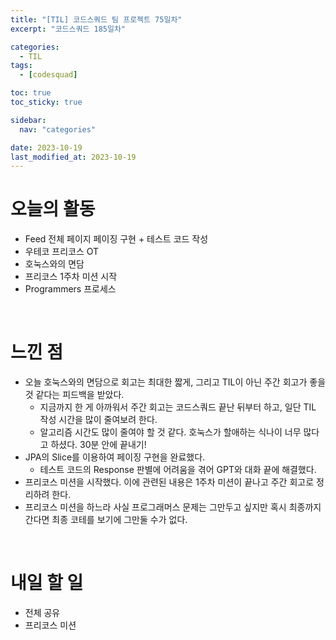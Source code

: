```yaml
---
title: "[TIL] 코드스쿼드 팀 프로젝트 75일차"
excerpt: "코드스쿼드 185일차"

categories:
  - TIL
tags:
  - [codesquad]

toc: true
toc_sticky: true

sidebar:
  nav: "categories"

date: 2023-10-19
last_modified_at: 2023-10-19
---
```


# 오늘의 활동

- Feed 전체 페이지 페이징 구현 + 테스트 코드 작성
- 우테코 프리코스 OT
- 호눅스와의 면담
- 프리코스 1주차 미션 시작
- Programmers 프로세스

<br>

# 느낀 점

- 오늘 호눅스와의 면담으로 회고는 최대한 짧게, 그리고 TIL이 아닌 주간 회고가 좋을 것 같다는 피드백을 받았다.
    - 지금까지 한 게 아까워서 주간 회고는 코드스쿼드 끝난 뒤부터 하고, 일단 TIL 작성 시간을 많이 줄여보려 한다.
    - 알고리즘 시간도 많이 줄여야 할 것 같다. 호눅스가 할애하는 식나이 너무 많다고 하셨다. 30분 안에 끝내기!
- JPA의 Slice를 이용하여 페이징 구현을 완료했다.
    - 테스트 코드의 Response 판별에 어려움을 겪어 GPT와 대화 끝에 해결했다.
- 프리코스 미션을 시작했다. 이에 관련된 내용은 1주차 미션이 끝나고 주간 회고로 정리하려 한다.
- 프리코스 미션을 하느라 사실 프로그래머스 문제는 그만두고 싶지만 혹시 최종까지 간다면 최종 코테를 보기에 그만둘 수가 없다.

<br>

# 내일 할 일

- 전체 공유
- 프리코스 미션
